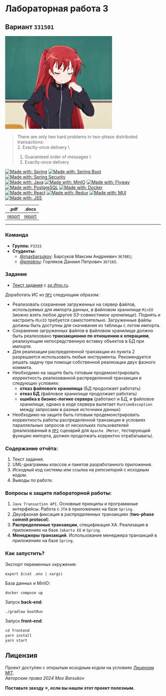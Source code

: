 # Лабораторная работа 3

## Вариант `331501`

<img alt="anime" src="./.resources/anime.gif" height="300">

> There are only two hard problems in two-phase distributed transactions: \
> 2. Exactly-once delivery \
> 1. Guaranteed order of messages \
> 2. Exactly-once delivery

[![Made with: Spring](https://img.shields.io/badge/Spring-white?style=for-the-badge&logo=spring&logoColor=6DB33F)](https://spring.io/)
[![Made with: Spring Boot](https://img.shields.io/badge/Spring%20Boot-white?style=for-the-badge&logo=springboot&logoColor=6DB33F)](https://spring.io/projects/spring-boot)
[![Made with: Spring Security](https://img.shields.io/badge/Spring%20Security-white?style=for-the-badge&logo=springsecurity&logoColor=6DB33F)](https://spring.io/projects/spring-security) \
[![Made with: Java](https://img.shields.io/badge/Java-176579?style=for-the-badge&logo=coffeescript&logoColor=E78A2A)](https://www.java.com)
[![Made with: MinIO](https://img.shields.io/badge/MinIO-C72E49?style=for-the-badge&logo=minio&logoColor=white)](https://min.io/)
[![Made with: Flyway](https://img.shields.io/badge/Flyway-CC0000?style=for-the-badge&logo=flyway&logoColor=white)](https://www.red-gate.com/products/flyway/) \
[![Made with: PostgreSQL](https://img.shields.io/badge/PostgreSQL-4169E1?style=for-the-badge&logo=postgresql&logoColor=white)](https://www.postgresql.org/)
[![Made with: Docker](https://img.shields.io/badge/docker-2496ED?style=for-the-badge&logo=docker&logoColor=white)](https://www.docker.com/) \
[![Made with: React](https://img.shields.io/badge/React-61DAFB?style=for-the-badge&logo=react&logoColor=23272f)](https://react.dev/)
[![Made with: Redux](https://img.shields.io/badge/Redux-764ABC?style=for-the-badge&logo=redux&logoColor=white)](https://redux.js.org/)
[![Made with: MUI](https://img.shields.io/badge/MUI-007FFF?style=for-the-badge&logo=mui&logoColor=white)](https://mui.com/)
[![Made with: JSS](https://img.shields.io/badge/JSS-F7DF1E?style=for-the-badge&logo=jss&logoColor=black)](https://cssinjs.org/?v=v10.10.1)

|.pdf|.docx|
|-|-|
| [report](./docs/report.pdf) | [report](./docs/report.docx) |

---

### Команда

- **Группа:** `P3315`
- **Студенты:**
  - [@maxbarsukov](https://github.com/maxbarsukov): Барсуков Максим Андреевич `367081`;
  - [@pmpknu](https://github.com/pmpknu): Горляков Даниил Петрович `367165`.


### Задание

* [Текст задания](./docs/task.png) с [_se.ifmo.ru_](https://se.ifmo.ru/courses/is).

Доработать ИС из [`ЛР2`](https://github.com/maxbarsukov-itmo/information-systems-labs/tree/lab-2) следующим образом:

- Реализовать сохранение загруженных на сервер файлов, используемых для импорта данных, в файловом хранилище `MinIO` (можно взять любое другое *S3-совместимое хранилище*). Поднять и настроить `MinIO` требуется самостоятельно. Загруженные файлы должны быть доступны для скачивания из таблицы с логом импорта.
- Сохранение загруженных файлов в файловом хранилище должно быть реализовано **транзакционно по отношению к операциям**, реализующим непосредственную вставку объектов в БД при импорте.
- Для реализации распределенной транзакции из пункта 2 разрешается использовать любые инструменты. Рекомендуется решать задачу при помощи собственной реализации двух фазного коммита.
- Необходимо на защите быть готовым продемонстрировать корректность реализованной распределенной транзакции в следующих условиях:
  - **отказ файлового хранилища** (БД продолжает работать)
  - **отказ БД** (файловое хранилище продолжает работать)
  - **ошибка в бизнес-логике сервера** (работают и БД, и файловое хранилище, однако в коде сервера вылетает `RuntimeException` между запросами в разные источники данных)
- Необходимо на защите быть готовым продемонстрировать корректность работы распределенной транзакции в условиях параллельных запросов от нескольких пользователей (реализованный в [`ЛР2`](https://github.com/maxbarsukov-itmo/information-systems-labs/tree/lab-2) сценарий для `Apache JMeter`, тестирующий функцию импорта, должен продолжать корректно отрабатывать).

### Содержание отчёта:

1. Текст задания.
2. UML-диаграммы классов и пакетов разработанного приложения.
3. Исходный код системы или ссылка на репозиторий с исходным кодом.
4. Выводы по работе.

### Вопросы к защите лабораторной работы:

1. `Java Transaction API`. Основные принципы и программные интерфейсы. Работа с `JTA` в приложениях на базе `Spring`.
2. Двухфазная фиксация в распределенных транзакциях (**two-phase commit protocol**).
3. **Распределенные транзакции**, спецификация XA. Реализация в приложениях на базе `Jakarta EE` и `Spring`.
4. **Менеджеры транзакций**. Использование менеджера транзакций в приложениях на базе `Spring`.

### Как запустить?

Экспорт переменных окружения:

    export $(cat .env | xargs)

База данных и MinIO:

    docker compose up

Запуск **back-end**:

    ./gradlew bootRun

Запуск **front-end**:

    cd frontend
    yarn install
    yarn start

## Лицензия <a name="license"></a>

Проект доступен с открытым исходным кодом на условиях [Лицензии MIT](https://opensource.org/licenses/MIT). \
*Авторские права 2024 Max Barsukov*

**Поставьте звезду :star:, если вы нашли этот проект полезным.**
